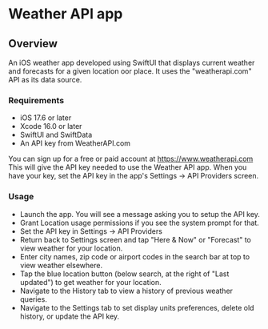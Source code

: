 # Weather API app

## Overview
An iOS weather app developed using SwiftUI that displays current weather and forecasts for a given location oor place. It uses the "weatherapi.com" API as its data source.

### Requirements
- iOS 17.6 or later
- Xcode 16.0 or later
- SwiftUI and SwiftData
- An API key from WeatherAPI.com

You can sign up for a free or paid account at https://www.weatherapi.com
This will give the API key needed to use the Weather API app.
When you have your key, set the API key in the app's Settings -> API Providers screen.

 ### Usage
- Launch the app. You will see a message asking you to setup the API key.
- Grant Location usage permissions if you see the system prompt for that.
- Set the API key in Settings -> API Providers
- Return back to Settings screen and tap "Here & Now" or "Forecast" to view weather for your location.
- Enter city names, zip code or airport codes in the search bar at top to view weather elsewhere.
- Tap the blue location button (below search, at the right of "Last updated") to get weather for your location.
- Navigate to the History tab to view a history of previous weather queries.
- Navigate to the Settings tab to set display units preferences, delete old history, or update the API key.





